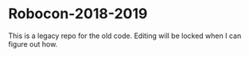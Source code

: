 # Robocon-2018-2019
This is a legacy repo for the old code. Editing will be locked when I can figure out how.
